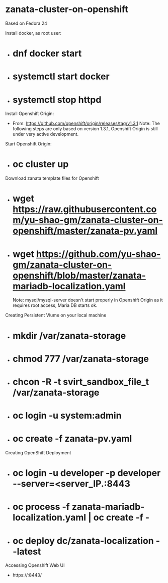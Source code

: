 # zanata-cluster-on-openshift

Based on Fedora 24

Install docker, as root user:
- # dnf docker start
- # systemctl start docker
- # systemctl stop httpd

Install Openshift Origin:
- From: https://github.com/openshift/origin/releases/tag/v1.3.1
  Note: The following steps are only based on version 1.3.1, Openshift Origin is still under very active development.
  
Start Openshift Origin:
- # oc cluster up

Download zanata template files for Openshift
- # wget https://raw.githubusercontent.com/yu-shao-gm/zanata-cluster-on-openshift/master/zanata-pv.yaml
- # wget https://github.com/yu-shao-gm/zanata-cluster-on-openshift/blob/master/zanata-mariadb-localization.yaml
  Note: mysql/mysql-server doesn't start properly in Openshift Origin as it requires root access, Maria DB starts ok.
  
Creating Persistent Vlume on your local machine
- # mkdir /var/zanata-storage
- # chmod 777 /var/zanata-storage
- # chcon -R -t svirt_sandbox_file_t /var/zanata-storage
- # oc login -u system:admin
- # oc create -f zanata-pv.yaml

Creating OpenShift Deployment 
- # oc login -u developer -p developer --server=<server_IP.:8443
- # oc process -f zanata-mariadb-localization.yaml | oc create -f -
- # oc deploy dc/zanata-localization --latest

Accessing Openshift Web UI
- https://<server _IP>:8443/

